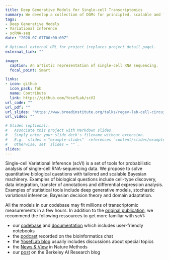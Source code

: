 ```yaml
---
title: Deep Generative Models for Single-cell Transcriptomics
summary: We develop a collection of DGMs for principled, scalable and fully-probabilistic analysis of multiple scRNA-seq datasets. Examples include scVI, scANVI, gimVI and totalVI. 
tags:
- Deep Generative Models
- Variational Inference
- scRNA-seq
date: "2020-07-07T00:00:00Z"

# Optional external URL for project (replaces project detail page).
external_link: ""

image:
  caption: An artistic representation of single-cell RNA sequencing.
  focal_point: Smart

links:
- icon: github
  icon_pack: fab
  name: Contribute
  link: https://github.com/YosefLab/scVI
url_code: ""
url_pdf: ""
url_slides: "https://www.broadinstitute.org/talks/regev-lab-cell-circuits-and-epigenomics-and-mia-special-seminar-deep-generative-modeling"
url_video: ""

# Slides (optional).
#   Associate this project with Markdown slides.
#   Simply enter your slide deck's filename without extension.
#   E.g. `slides = "example-slides"` references `content/slides/example-slides.md`.
#   Otherwise, set `slides = ""`.
slides: 
---
```



Single-cell Variational Inference (scVI) is a set of tools for probabilistic analysis of single-cell RNA-sequencing data. We propose to solve quantitative biological questions with tailored and scalable Bayesian machinery. Examples of biological questions include cell-type discovery, data integration, transfer of annotations and differential expression analysis. Examples of statistical tools include deep generative models, stochastic variational inference, Bayesian decision theory and domain adaptation. 

All the models in our codebase may fit millions of transcriptomic measurements in a few hours. In addition to the [original publication](/publication/sc-vi/), we recommend the following ressources to get more familiar with scVI:

* our [codebase](https://github.com/YosefLab/scVI) and [documentation](https://scvi.readthedocs.io/en/stable/) which includes user-friendly notebooks
* the [podcast](https://bioinformatics.chat/scvi) recorded on the bioinformatics chat
* the [YosefLab blog](https://yoseflab.github.io/) usually includes discussions about special topics
* the [News & View](https://www.nature.com/articles/s41592-018-0230-9) in Nature Methods
* our [post](https://bair.berkeley.edu/blog/2018/12/05/genes/) on the Berkeley AI Research blog
